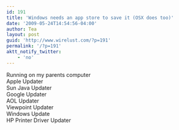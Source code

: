 ```yaml
---
id: 191
title: 'Windows needs an app store to save it (OSX does too)'
date: '2009-05-24T14:54:56-04:00'
author: Tea
layout: post
guid: 'http://www.wirelust.com/?p=191'
permalink: '/?p=191'
aktt_notify_twitter:
    - 'no'
---
```


Running on my parents computer  
Apple Updater  
Sun Java Updater  
Google Updater  
AOL Updater  
Viewpoint Updater  
Windows Update  
HP Printer Driver Updater